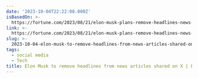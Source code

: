 ```yaml
---
date: '2023-10-04T22:22:08.000Z'
isBasedOn: >-
  https://fortune.com/2023/08/21/elon-musk-plans-remove-headlines-news-articles-link-shared-on-x-twitter/
link: >-
  https://fortune.com/2023/08/21/elon-musk-plans-remove-headlines-news-articles-link-shared-on-x-twitter/
slug: >-
  2023-10-04-elon-musk-to-remove-headlines-from-news-articles-shared-on-x-or-fortune
tags:
  - social media
  - Tech
title: Elon Musk to remove headlines from news articles shared on X | Fortune
---
```


